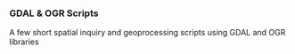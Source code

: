 ### GDAL & OGR Scripts

A few short spatial inquiry and geoprocessing scripts using GDAL and OGR libraries
